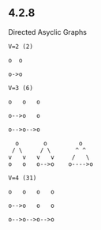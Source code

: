 ## 4.2.8

Directed Asyclic Graphs

```
V=2 (2)

o  o

o->o
```
```
V=3 (6)

o   o   o

o-->o   o

o-->o-->o

  o       o         o  
 / \     / \       ^ ^ 
v   v   v   v     /   \ 
o   o   o-->o    o---->o
```
```
V=4 (31)

o   o   o   o

o-->o   o   o

o-->o-->o-->o

```
